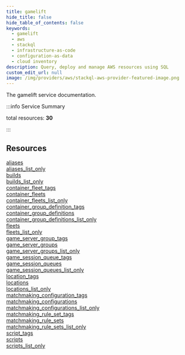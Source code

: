 ```yaml
---
title: gamelift
hide_title: false
hide_table_of_contents: false
keywords:
  - gamelift
  - aws
  - stackql
  - infrastructure-as-code
  - configuration-as-data
  - cloud inventory
description: Query, deploy and manage AWS resources using SQL
custom_edit_url: null
image: /img/providers/aws/stackql-aws-provider-featured-image.png
---
```


The gamelift service documentation.

:::info Service Summary

<div class="row">
<div class="providerDocColumn">
<span>total resources:&nbsp;<b>30</b></span><br />
</div>
</div>

:::

## Resources
<div class="row">
<div class="providerDocColumn">
<a href="/providers/aws/gamelift/aliases/">aliases</a><br />
<a href="/providers/aws/gamelift/aliases_list_only/">aliases_list_only</a><br />
<a href="/providers/aws/gamelift/builds/">builds</a><br />
<a href="/providers/aws/gamelift/builds_list_only/">builds_list_only</a><br />
<a href="/providers/aws/gamelift/container_fleet_tags/">container_fleet_tags</a><br />
<a href="/providers/aws/gamelift/container_fleets/">container_fleets</a><br />
<a href="/providers/aws/gamelift/container_fleets_list_only/">container_fleets_list_only</a><br />
<a href="/providers/aws/gamelift/container_group_definition_tags/">container_group_definition_tags</a><br />
<a href="/providers/aws/gamelift/container_group_definitions/">container_group_definitions</a><br />
<a href="/providers/aws/gamelift/container_group_definitions_list_only/">container_group_definitions_list_only</a><br />
<a href="/providers/aws/gamelift/fleets/">fleets</a><br />
<a href="/providers/aws/gamelift/fleets_list_only/">fleets_list_only</a><br />
<a href="/providers/aws/gamelift/game_server_group_tags/">game_server_group_tags</a><br />
<a href="/providers/aws/gamelift/game_server_groups/">game_server_groups</a><br />
<a href="/providers/aws/gamelift/game_server_groups_list_only/">game_server_groups_list_only</a>
</div>
<div class="providerDocColumn">
<a href="/providers/aws/gamelift/game_session_queue_tags/">game_session_queue_tags</a><br />
<a href="/providers/aws/gamelift/game_session_queues/">game_session_queues</a><br />
<a href="/providers/aws/gamelift/game_session_queues_list_only/">game_session_queues_list_only</a><br />
<a href="/providers/aws/gamelift/location_tags/">location_tags</a><br />
<a href="/providers/aws/gamelift/locations/">locations</a><br />
<a href="/providers/aws/gamelift/locations_list_only/">locations_list_only</a><br />
<a href="/providers/aws/gamelift/matchmaking_configuration_tags/">matchmaking_configuration_tags</a><br />
<a href="/providers/aws/gamelift/matchmaking_configurations/">matchmaking_configurations</a><br />
<a href="/providers/aws/gamelift/matchmaking_configurations_list_only/">matchmaking_configurations_list_only</a><br />
<a href="/providers/aws/gamelift/matchmaking_rule_set_tags/">matchmaking_rule_set_tags</a><br />
<a href="/providers/aws/gamelift/matchmaking_rule_sets/">matchmaking_rule_sets</a><br />
<a href="/providers/aws/gamelift/matchmaking_rule_sets_list_only/">matchmaking_rule_sets_list_only</a><br />
<a href="/providers/aws/gamelift/script_tags/">script_tags</a><br />
<a href="/providers/aws/gamelift/scripts/">scripts</a><br />
<a href="/providers/aws/gamelift/scripts_list_only/">scripts_list_only</a>
</div>
</div>